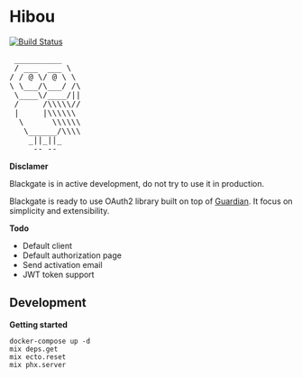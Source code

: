 # Hibou

[![Build Status](https://travis-ci.org/derniercri/hibou.svg?branch=master)](https://travis-ci.org/derniercri/hibou)

<pre style="background-color:transparent">
 __________
 / ___  ___ \
/ / @ \/ @ \ \
\ \___/\___/ /\
 \____\/____/||
 /     /\\\\\//
 |     |\\\\\\
  \      \\\\\\
   \______/\\\\
    _||_||_
     -- --
</pre>


__Disclamer__

Blackgate is in active development, do not try to use it in production.

Blackgate is ready to use OAuth2 library built on top of [Guardian](https://github.com/ueberauth/guardian). It focus on simplicity and extensibility.

__Todo__

- Default client
- Default authorization page
- Send activation email
- JWT token support

## Development

__Getting started__

```
docker-compose up -d
mix deps.get
mix ecto.reset
mix phx.server
```